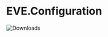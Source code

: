 # EVE.Configuration

![Downloads](https://img.shields.io/github/downloads/Neotoxic-off/EVE.Catalog/total)
